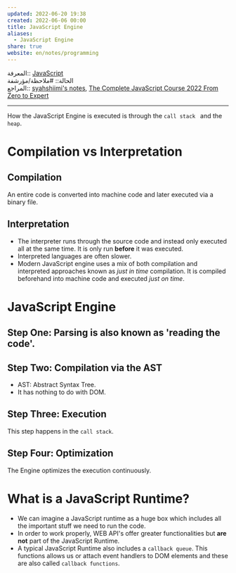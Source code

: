 ```yaml
---  
updated: 2022-06-20 19:38  
created: 2022-06-06 00:00  
title: JavaScript Engine  
aliases:  
  - JavaScript Engine  
share: true  
website: en/notes/programming  
---  
```

  
المعرفة:: [JavaScript](JavaScript)  
الحالة:: #ملاحظة/مؤرشفة  
المراجع:: [syahshiimi's notes](https://github.com/syahshiimi/second-brain/blob/a6bbf926dc6a391717c005c47e7f5b6a5e9327d9/05%20Learning/00%20JavaScript/202106301857%20%20The%20JavaScript%20Engine.md), [The Complete JavaScript Course 2022 From Zero to Expert](The%20Complete%20JavaScript%20Course%202022%20From%20Zero%20to%20Expert)  
  
---  
  
How the JavaScript Engine is executed is through the `call stack ` and the `heap`.  
  
# Compilation vs Interpretation  
  
## Compilation  
  
An entire code is converted into machine code and later executed via a binary file.  
  
## Interpretation  
  
- The interpreter runs through the source code and instead only executed all at the same time. It is only run **before** it was executed.  
- Interpreted languages are often slower.  
- Modern JavaScript engine uses a mix of both compilation and interpreted approaches known as _just in time_ compilation. It is compiled beforehand into machine code and executed _just on time_.  
  
# JavaScript Engine  
  
## Step One: Parsing is also known as 'reading the code'.  
  
## Step Two: Compilation via the AST  
  
- AST: Abstract Syntax Tree.  
- It has nothing to do with DOM.  
  
## Step Three: Execution  
  
This step happens in the `call stack`.  
  
## Step Four: Optimization  
  
The Engine optimizes the execution continuously.  
  
# What is a JavaScript Runtime?  
  
- We can imagine a JavaScript runtime as a huge box which includes all the important stuff we need to run the code.  
- In order to work properly, WEB API's offer greater functionalities but **are not** part of the JavaScript Runtime.  
- A typical JavaScript Runtime also includes a `callback queue`. This functions allows us or attach event handlers to DOM elements and these are also called `callback functions`.  
